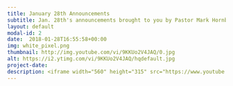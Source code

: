 ```yaml
---
title: January 28th Announcements
subtitle: Jan. 28th's announcements brought to you by Pastor Mark Hornback and Sarah Peel
layout: default
modal-id: 2 
date:  2018-01-28T16:55:58+00:00
img: white_pixel.png
thumbnail: http://img.youtube.com/vi/9KKUo2V4JAQ/0.jpg
alt: https://i2.ytimg.com/vi/9KKUo2V4JAQ/hqdefault.jpg
project-date: 
description: <iframe width="560" height="315" src="https://www.youtube.com/embed/9KKUo2V4JAQ" frameborder="0" allowfullscreen></iframe> 
---
```


